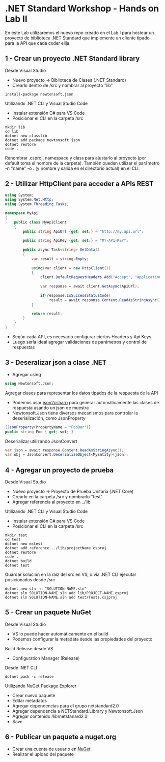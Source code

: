 # .NET Standard Workshop - Hands on Lab II
En este Lab utilizaremos el nuevo repo creado en el Lab I para hostear un proyecto de biblioteca .NET Standard 
que implemente un cliente tipado para la API que cada coder elija.

## 1 - Crear un proyecto .NET Standard library
Desde Visual Studio
- Nuevo proyecto -> Biblioteca de Clases (.NET Standard)
- Crearlo dentro de /src y nombrar al proyecto "lib"
``` 
install-package newtonsoft.json
``` 

Utilizando .NET CLI y Visual Studio Code
- Instalar extensión C# para VS Code
- Posicionar el CLI en la carpeta /src

``` 
mkdir lib
cd lib
dotnet new classlib 
dotnet add package newtonsoft.json
dotnet restore
code .
```

Renombrar .csproj, namespace y class para ajustarlo al proyecto (por default toma el nombre de la carpeta). También pueden utilizar el parámetro -n "name"  -o . (y nombre y salida en el directorio actual) en el CLI.
 
## 2 - Utilizar HttpClient para acceder a APIs REST
```csharp
using System;
using System.Net.Http;
using System.Threading.Tasks;

namespace MyApi
{
    public class MyApiClient
    {
        public string ApiUrl {get; set;} = "http://my.api.url";
        
        public string ApiKey {get; set;} = "MY-API-KEY";
        
        public async Task<string> GetData()
        {
            var result = string.Empty;
            
            using(var client = new HttpClient())
            {
                client.DefaultRequestHeaders.Add("Accept", "application/json");
                
                var response = await client.GetAsync(ApiUrl);
                
                if(response.IsSuccessStatusCode)
                    result = await response.Content.ReadAsStringAsync();
            }

            return result;
        }
    }
}
```

- Según cada API, es necesario configurar ciertos Headers y Api Keys
- Luego sería ideal agregar validaciones de parámetros y control de respuestas

## 3 - Deseralizar json a clase .NET
- Agregar using
```csharp
using Newtonsoft.Json;
```
Agregar clases para representar los datos tipados de la respuesta de la API
- Podemos usar [json2csharp](http://json2csharp.com/) para generar automáticamente las clases de respuesta usando un json de muestra
- Newtonsoft.Json tiene diversos mecanismos para controlar la deserialización, como JsonProperty
```csharp
[JsonProperty(PropertyName = "FooBar")]
public string Foo { get; set; }
```
Deserializar utilizando JsonConvert
```csharp
var json = await response.Content.ReadAsStringAsync();
var obj = JsonConvert.DeserializeObject<MyEntity>(json);
```
## 4 - Agregar un proyecto de prueba 

Desde Visual Studio
- Nuevo proyecto -> Proyecto de Prueba Unitaria (.NET Core)
- Crearlo en la carpeta /src y nombrarlo "test"
- Agregar referencia al proyecto en ../lib

Utilizando .NET CLI y Visual Studio Code
- Instalar extensión C# para VS Code
- Posicionar el CLI en la carpeta /src
```
mkdir test 
cd test
dotnet new mstest 
dotnet add reference ../lib/projectName.csproj
dotnet restore
code .
dotnet build
dotnet test
```

Guardar solución en la raiz del src en VS, o via .NET CLI ejecutar posicionados desde /src
``` 
dotnet new sln -n "SOLUTION-NAME.sln"
dotnet sln SOLUTION-NAME.sln add lib/PROJECT-NAME.csproj
dotnet sln SOLUTION-NAME.sln add test/Tests.csjproj
``` 

## 5 - Crear un paquete NuGet
Desde Visual Studio
- VS lo puede hacer automáticamente en el build
- Podemos configurar la metadata desde las propiedades del proyecto

Build Release desde VS
- Configuration Manager (Release)

Desde .NET CLI
```
dotnet pack -c release
```

Utilizando NuGet Package Explorer
- Crear nuevo paquete
- Editar metadatos
- Agregar dependencias para el grupo netstandard2.0
- Agregar dependencia a NETStandard.Library y Newtonsoft.Json
- Agregar contenido /lib/netstanard2.0
- Save



## 6 - Publicar un paquete a nuget.org
- Crear una cuenta de usuario en [NuGet](https://nuget.org)
- Realizar el upload del paquete
